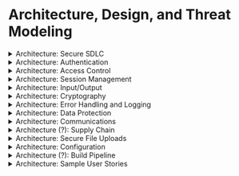 # Architecture, Design, and Threat Modeling

<details>
  <summary>
    Architecture: Secure SDLC
  </summary>
  
  * Verify you're using a secure SDLC that bakes security practices into each development stage.
  * Use threat modeling for every major design change to identify threats, countermeasures, and risk responses.
  * Use functional security constraints in all user stories.
  * Document all trust boundaries, components, and data flows.
  * Verify the system's high-level architecture and remote services.
  * Verify that security controls are:
    * Centralized
    * Vetted
    * Simple to understand, implement, and use
  * Verify that all personnel have access to the following:
    * Secure coding checklists and guidelines
    * Security requirements
    * Security policies
</details>

<details>
  <summary>
    Architecture: Authentication
  </summary>
  
  * Use unique and least-privilege required service accounts for all nonhuman components.
  * Authenticate connections between application components.
  * Use a single vetted authentication mechanism.
  * Log authentication events.
  * Verify consistent strength of all authentication paths.
  * Avoid sharing unsynchronized state between authentication logic flows.
  * Use thread-safe functions for authentication.
</details>

<details>
  <summary>
    Architecture: Access Control
  </summary>
  
  * Never enforce access controls on the client.
  * Verify that trusted points in the system enforce access controls.
  * Enforce least privilege for all functionality and resources.
  * Use a single vetted access control mechanism.
  * Allocate permissions using role-based access control (RBAC).
  * Use feature- or attribute-based access control (FBAC or ABAC) to check authorization.
  * Avoid sharing unsynchronized state between access control logic flows.
  * Use thread-safe functions for access control.
</details>

<details>
  <summary>
    Architecture: Session Management
  </summary>
  
  * Avoid sharing unsynchronized state between session management logic flows.
  * Use thread-safe functions for session management.
</details>

<details>
  <summary>
    Architecture: Input/Output
  </summary>
  
  This is a complex topic, covered more completely [in its own page](input&output.md).
  * Verify that I/O requirements define how to process data based on content, laws, regulations, and policy.
  * Never use serialization with untrusted clients (or at least adequately protect the serialized data).
  * Verify that all inputs using a trusted and vetted service.
  * Verify that output encoding is done by or close to the interpreter that requires it.
</details>

<details>
  <summary>
    Architecture: Cryptography
  </summary>
  
  * Protect data according to their classifications. 
  * Follow established cryptographic key management standards (e.g. NIST SP 800-57).
  * Verify use of key vaults to protect key material or use alternatives to keys.
  * Verify that all key data can be easily replaced.
  * Use shared keys only for low-risk secrets and treat such secrets architecturally as in the clear.
</details>

<details>
  <summary>
    Architecture: Error Handling and Logging
  </summary>
  
  * Use a single, vetted logging approach/framework system-wide.
  * Send logs securely to a remote system for analysis and escalation.
</details>

<details>
  <summary>
    Architecture: Data Protection
  </summary>
  
  * Categorize all data processed, transmitted, or stored properly.
  * Protect sensitive data in transit and at rest as appropriate.
  * Apply each data category's protection requirements in the architecture, including:
    * Encryption
    * Integrity
    * Confidentiality
    * Secure retention
</details>

<details>
  <summary>
    Architecture: Communications
  </summary>
  
  * Encrypt communication channels between components.
  * Components must verify the authenticity of connections.
</details>

<details>
  <summary>
    Architecture (?): Supply Chain
  </summary>
  
  * Use a vetted source code control system.
  * Verify that check-ins are bound to change orders or issue tickets.
  * Enforce access control and traceability/auditing.
  * Understand the security posture of all components, including those from third parties.
  * Never use unsupported, insecure, or deprecated client-side technologies, e.g.:
    * NSAPI plugins
    * Flash
    * Shockwave
    * ActiveX
    * Silverlight
    * NACL
    * Client-side Java applets
</details>

<details>
  <summary>
    Architecture: Secure File Uploads
  </summary>
  
  * Store uploaded files outside the web root.
  * If they need to be displayed or downloaded by the system, ensure uploaded files are served:
    * By octet stream downloads
    * From an unrelated domain (e.g. cloud storage)
  * Use an appropriate content security policy (CSP). [OWASP](https://owasp.org/www-community/controls/Content_Security_Policy)
</details>

<details>
  <summary>
    Architecture: Configuration
  </summary>
  
  * Segregate components of differing trust levels with vetted controls, e.g.:
    * Firewalls
    * API gateways
    * Reverse proxies
    * Cloud-based security groups
  * 
</details>

<details>
  <summary>
    Architecture (?): Build Pipeline
  </summary>
  
  * When deploying binaries to tainted devices, use binary signatures, trusted connections, and verify endpoints.
  * Use a tool in the pipeline that automatically reports obsolete or insecure components used in the build.
  * Sandbox/isolate deployments at the network layer, especially during dangerous actions like deserialization.
  * Segregate components of different trust levels using vetted security controls.
</details>

<details>
  <summary>
    Architecture: Sample User Stories
  </summary>
  
  * As a user, I want to the application to be built using a secure development lifecycle process.
  * As a user, I want the application built using threat models.
  * As a user, I want the application's security to be verified before I use it.
  * As a user, I want the application to only use secure and authenticated communications.
  * As a user, I want the application to follow least privilege principals.
  * As a user, I want all user input to be validated to prevent injection attacks.
  * As a user, I want the application to use current cryptographic processes and secured properly.
  * As a user, I want the application to log appropriate data for records and analysis.
  * As a user, I want my sensitive data identified, classified, and protected to the appropriate levels.
  * As a user, I want the application's source code to be controlled.
  * As a user, I want the application to isolate and protect uploaded files.
  * As a user, I want the application's configuration to be controlled, consistent and protected.
</details>

